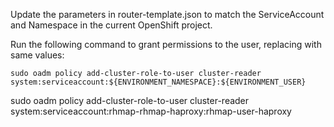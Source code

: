 Update the parameters in router-template.json to match the ServiceAccount and Namespace in the current OpenShift project.

Run the following command to grant permissions to the user, replacing with same values:

`sudo oadm policy add-cluster-role-to-user cluster-reader system:serviceaccount:${ENVIRONMENT_NAMESPACE}:${ENVIRONMENT_USER}`


sudo oadm policy add-cluster-role-to-user cluster-reader system:serviceaccount:rhmap-rhmap-haproxy:rhmap-user-haproxy
